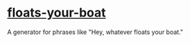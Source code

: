 # [floats-your-boat](http://danzheng.me/floats-your-boat)
A generator for phrases like "Hey, whatever floats your boat."
